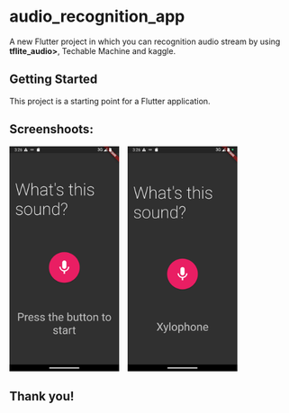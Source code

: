 # audio_recognition_app

A new Flutter project in which you can recognition audio stream by using <b>tflite_audio></b>, Techable Machine and kaggle.

## Getting Started

This project is a starting point for a Flutter application.

## Screenshoots:
<img src="https://github.com/WaqasKhadim47/audio_recognition_app/blob/main/screenshoots/img1.png" height="400" alt="Screenshot1"/>&nbsp;&nbsp;&nbsp;&nbsp;<img src="https://github.com/WaqasKhadim47/audio_recognition_app/blob/main/screenshoots/img2.png" height="400" alt="Screenshot2"/>&nbsp;&nbsp;&nbsp;&nbsp;



## Thank you!